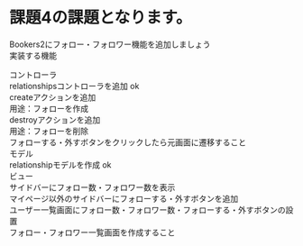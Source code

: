 # 課題4の課題となります。
Bookers2にフォロー・フォロワー機能を追加しましょう<br/>
実装する機能<br/>

コントローラ<br/>
relationshipsコントローラを追加 ok<br/>
createアクションを追加<br/>
用途：フォローを作成<br/>
destroyアクションを追加<br/>
用途：フォローを削除<br/>
フォローする・外すボタンをクリックしたら元画面に遷移すること<br/>
モデル<br/>
relationshipモデルを作成 ok<br/>
ビュー<br/>
サイドバーにフォロー数・フォロワー数を表示<br/>
マイページ以外のサイドバーにフォローする・外すボタンを追加<br/>
ユーザー一覧画面にフォロー数・フォロワー数・フォローする・外すボタンの設置<br/>
フォロー・フォロワー一覧画面を作成すること
